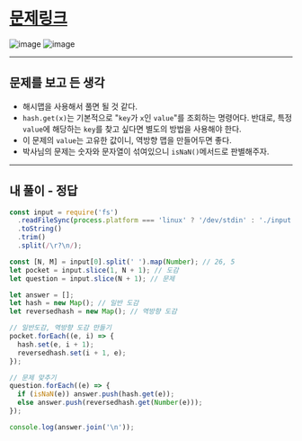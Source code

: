 # [문제링크](https://www.acmicpc.net/problem/1620)  
![image](https://github.com/user-attachments/assets/37b3c7d8-e1df-4e74-8347-6e8a7f657b18)
![image](https://github.com/user-attachments/assets/7c777f82-3dd5-49ea-8431-0adce8a59f83)

---
## 문제를 보고 든 생각
- 해시맵을 사용해서 풀면 될 것 같다.
- `hash.get(x)`는 기본적으로 "`key`가 `x`인 `value`"를 조회하는 명령어다. 반대로, 특정 `value`에 해당하는 `key`를 찾고 싶다면 별도의 방법을 사용해야 한다.
- 이 문제의 `value`는 고유한 값이니, 역방향 맵을 만들어두면 좋다.
- 박사님의 문제는 숫자와 문자열이 섞여있으니 `isNaN()`메서드로 판별해주자.

---
## 내 풀이 - 정답
```javascript
const input = require('fs')
  .readFileSync(process.platform === 'linux' ? '/dev/stdin' : './input.txt')
  .toString()
  .trim()
  .split(/\r?\n/);

const [N, M] = input[0].split(' ').map(Number); // 26, 5
let pocket = input.slice(1, N + 1); // 도감
let question = input.slice(N + 1); // 문제

let answer = [];
let hash = new Map(); // 일반 도감
let reversedhash = new Map(); // 역방향 도감

// 일반도감, 역방향 도감 만들기
pocket.forEach((e, i) => {
  hash.set(e, i + 1);
  reversedhash.set(i + 1, e);
});

// 문제 맞추기
question.forEach((e) => {
  if (isNaN(e)) answer.push(hash.get(e));
  else answer.push(reversedhash.get(Number(e)));
});

console.log(answer.join('\n'));
```
